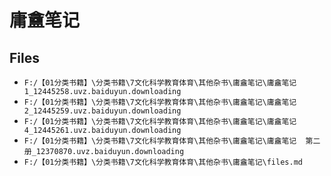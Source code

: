 # 庸盦笔记

## Files

- `F:/【01分类书籍】\分类书籍\7文化科学教育体育\其他杂书\庸盦笔记\庸盦笔记  1_12445258.uvz.baiduyun.downloading`
- `F:/【01分类书籍】\分类书籍\7文化科学教育体育\其他杂书\庸盦笔记\庸盦笔记  2_12445259.uvz.baiduyun.downloading`
- `F:/【01分类书籍】\分类书籍\7文化科学教育体育\其他杂书\庸盦笔记\庸盦笔记  4_12445261.uvz.baiduyun.downloading`
- `F:/【01分类书籍】\分类书籍\7文化科学教育体育\其他杂书\庸盦笔记\庸盦笔记  第二册_12370870.uvz.baiduyun.downloading`
- `F:/【01分类书籍】\分类书籍\7文化科学教育体育\其他杂书\庸盦笔记\files.md`

